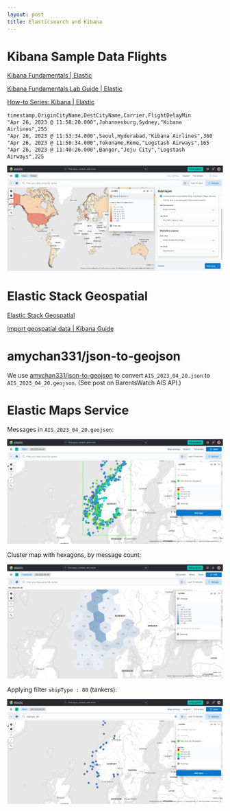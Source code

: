 ```yaml
---
layout: post
title: Elasticsearch and Kibana
---
```


# Kibana Sample Data Flights

[Kibana Fundamentals \| Elastic](https://learn.elastic.co/)

[Kibana Fundamentals Lab Guide \| Elastic](https://www.elastic.co/pdf/kibana-fundamentals-additional-resources.pdf)

[How-to Series: Kibana \| Elastic](https://www.elastic.co/videos/training-how-to-series-stack)

```csv
timestamp,OriginCityName,DestCityName,Carrier,FlightDelayMin
"Apr 26, 2023 @ 11:58:20.000",Johannesburg,Sydney,"Kibana Airlines",255
"Apr 26, 2023 @ 11:53:34.000",Seoul,Hyderabad,"Kibana Airlines",360
"Apr 26, 2023 @ 11:50:34.000",Tokoname,Rome,"Logstash Airways",165
"Apr 26, 2023 @ 11:40:26.000",Bangor,"Jeju City","Logstash Airways",225
```

![Kibana Sample Data Flights](/images/Elastic/Kibana_Sample_Data_Flights.jpeg)

# Elastic Stack Geospatial

[Elastic Stack Geospatial](https://www.elastic.co/geospatial)

[Import geospatial data \| Kibana Guide](https://www.elastic.co/guide/en/kibana/current/import-geospatial-data.html)

# amychan331/json-to-geojson

We use [amychan331/json-to-geojson](https://github.com/amychan331/json-to-geojson) to convert `AIS_2023_04_20.json` to
`AIS_2023_04_20.geojson`. (See post on BarentsWatch AIS API.)

# Elastic Maps Service

Messages in `AIS_2023_04_20.geojson`:

![Points in AIS_2023_04_20.geojson](/images/Elastic/AIS_2023_04_20.jpeg)

Cluster map with hexagons, by message count:

![Cluster map with hexagons, by message count for AIS_2023_04_20.geojson](/images/Elastic/AIS_2023_04_20_cluster_hexagon.jpeg)

Applying filter `shipType : 80` (tankers):

![Filtering to tankers in AIS_2023_04_20.geojson](/images/Elastic/shipType_80.jpeg)